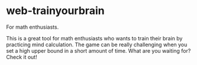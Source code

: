 # web-trainyourbrain
For math enthusiasts.

This is a great tool for math enthusiasts who wants to train their brain by practicing mind calculation. 
The game can be really challenging when you set a high upper bound in a short amount of time. 
What are you waiting for? Check it out!
